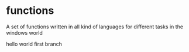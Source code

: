 # functions

A set of functions written in all kind of languages for different tasks in the windows world

hello world first branch

